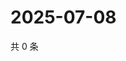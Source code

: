 # 2025-07-08

共 0 条

<!-- BEGIN ZHIHUQUESTIONS -->
<!-- 最后更新时间 Tue Jul 08 2025 00:14:23 GMT+0800 (China Standard Time) -->

<!-- END ZHIHUQUESTIONS -->
